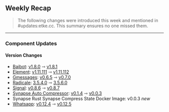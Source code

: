 ## Weekly Recap

> The following changes were introduced this week and mentioned in #updates:etke.cc. This summary ensures no one missed them.

---

### Component Updates

#### Version Changes

* [Baibot](https://github.com/etkecc/baibot): [v1.8.0](https://github.com/etkecc/baibot/releases/tag/v1.8.0) ⇾ [v1.8.1](https://github.com/etkecc/baibot/releases/tag/v1.8.1)
* [Element](https://github.com/element-hq/element-web): [v1.11.111](https://github.com/element-hq/element-web/releases/tag/v1.11.111) ⇾ [v1.11.112](https://github.com/element-hq/element-web/releases/tag/v1.11.112)
* [Gmessages](https://github.com/mautrix/gmessages): [v0.6.5](https://github.com/mautrix/gmessages/releases/tag/v0.6.5) ⇾ [v0.7.0](https://github.com/mautrix/gmessages/releases/tag/v0.7.0)
* [Radicale](https://github.com/tomsquest/docker-radicale): [3.5.4.0](https://github.com/tomsquest/docker-radicale/releases/tag/3.5.4.0) ⇾ [3.5.6.0](https://github.com/tomsquest/docker-radicale/releases/tag/3.5.6.0)
* [Signal](https://github.com/mautrix/signal): [v0.8.6](https://github.com/mautrix/signal/releases/tag/v0.8.6) ⇾ [v0.8.7](https://github.com/mautrix/signal/releases/tag/v0.8.7)
* [Synapse Auto Compressor](https://github.com/matrix-org/rust-synapse-compress-state): [v0.1.4](https://github.com/matrix-org/rust-synapse-compress-state/releases/tag/v0.1.4) ⇾ [v0.0.3](https://github.com/matrix-org/rust-synapse-compress-state/releases/tag/v0.0.3)
* Synapse Rust Synapse Compress State Docker Image: v0.0.3 _new_
* [Whatsapp](https://github.com/mautrix/whatsapp): [v0.12.4](https://github.com/mautrix/whatsapp/releases/tag/v0.12.4) ⇾ [v0.12.5](https://github.com/mautrix/whatsapp/releases/tag/v0.12.5)
